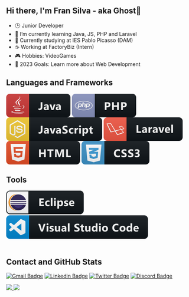 ## Hi there, I'm Fran Silva - aka Ghost👋
- 🕒 Junior Developer
- 🌱 I’m currently learning Java, JS, PHP and Laravel
- 👯 Currently studying at IES Pablo Picasso (DAM)
- ☕ Working at FactoryBiz (Intern)
- 🎮 Hobbies: VideoGames
- 🥅 2023 Goals: Learn more about Web Development

## Languages and Frameworks
<div style="display: inline_block">
  <img align="center" alt="Fran-Java" src="https://github.com/MikeCodesDotNET/ColoredBadges/blob/master/svg/dev/languages/java.svg">
  <img align="center" alt="Fran-Java" src="https://github.com/MikeCodesDotNET/ColoredBadges/blob/master/svg/dev/languages/php.svg">
  <img align="center" alt="Fran-Java" src="https://github.com/MikeCodesDotNET/ColoredBadges/blob/master/svg/dev/languages/js.svg">
  <img align="center" alt="Fran-Java" src="https://github.com/MikeCodesDotNET/ColoredBadges/blob/master/svg/dev/frameworks/laravel.svg">
  <img align="center" alt="Fran-Java" src="https://github.com/MikeCodesDotNET/ColoredBadges/blob/master/svg/dev/languages/html.svg">
  <img align="center" alt="Fran-Js" src="https://github.com/MikeCodesDotNET/ColoredBadges/blob/master/svg/dev/languages/css3.svg"/>
</div>

## Tools
<div style="display: inline_block">
      <img src="https://github.com/MikeCodesDotNET/ColoredBadges/blob/master/svg/dev/tools/eclipse.svg"/>
      <img src="https://github.com/MikeCodesDotNET/ColoredBadges/blob/master/svg/dev/tools/visualstudio_code.svg" />
</div>
<br/>

## Contact and GitHub Stats

<div style="display: inline_block">
 
[![Gmail Badge](https://img.shields.io/badge/-GMAIL-c14438?style=for-the-badge&logo=Gmail&logoColor=white&link=mailto:fransilvamartin@gmail.com)](mailto:fransilvamartin@gmail.com)
[![Linkedin Badge](https://img.shields.io/badge/-FranSilva-blue?style=for-the-badge&logo=Linkedin&logoColor=white&link=https://www.linkedin.com/in/francisco-silva-mart%C3%ADn-5b795a229/)](https://www.linkedin.com/in/francisco-silva-mart%C3%ADn-5b795a229/) [![Twitter Badge](https://img.shields.io/badge/-TWITTER-00acee?style=for-the-badge&logo=Twitter&logoColor=white&link=https://twitter.com/itsGhostxz)](https://twitter.com/itsGhostxz) 
  [![Discord Badge](https://dcbadge.vercel.app/api/shield/365960442348044288?theme=blurple)](https://discordapp.com/users/365960442348044288) 
</div>

<div align="left">
  <a href="https://github.com/fransilvamartin">
  <img height="160em" src="https://github-readme-stats.vercel.app/api?username=fransilvamartin&show_icons=true&theme=dracula&include_all_commits=true&count_private=true"/>
  <img height="160em" src="https://github-readme-stats.vercel.app/api/top-langs/?username=fransilvamartin&layout=compact&langs_count=7&theme=dracula"/>
</div>
